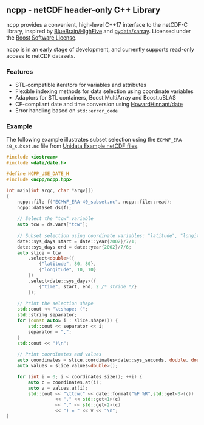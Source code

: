 <!--
  Copyright (c) 2020 John Buonagurio (jbuonagurio at exponent dot com)
  Distributed under the Boost Software License, Version 1.0.
  (See accompanying file LICENSE_1_0.txt or copy at
  https://www.boost.org/LICENSE_1_0.txt)
-->

## ncpp - netCDF header-only C++ Library

ncpp provides a convenient, high-level C++17 interface to the netCDF-C library, inspired by [BlueBrain/HighFive](https://github.com/BlueBrain/HighFive) and [pydata/xarray](https://github.com/pydata/xarray). Licensed under the [Boost Software License](http://www.boost.org/LICENSE_1_0.txt).

ncpp is in an early stage of development, and currently supports read-only access to netCDF datasets.

### Features

* STL-compatible iterators for variables and attributes
* Flexible indexing methods for data selection using coordinate variables
* Adaptors for STL containers, Boost.MultiArray and Boost.uBLAS
* CF-compliant date and time conversion using [HowardHinnant/date](https://github.com/HowardHinnant/date)
* Error handling based on `std::error_code`

### Example

The following example illustrates subset selection using the `ECMWF_ERA-40_subset.nc` file from [Unidata Example netCDF files](https://www.unidata.ucar.edu/software/netcdf/examples/files.html).

```cpp
#include <iostream>
#include <date/date.h>

#define NCPP_USE_DATE_H
#include <ncpp/ncpp.hpp>

int main(int argc, char *argv[])
{
    ncpp::file f("ECMWF_ERA-40_subset.nc", ncpp::file::read);
    ncpp::dataset ds(f);
    
    // Select the "tcw" variable
    auto tcw = ds.vars["tcw"];
    
    // Subset selection using coordinate variables: "latitude", "longitude", "time"
    date::sys_days start = date::year{2002}/7/1;
    date::sys_days end = date::year{2002}/7/6;
    auto slice = tcw
        .select<double>({
            {"latitude", 80, 80},
            {"longitude", 10, 10}
        })
        .select<date::sys_days>({
            {"time", start, end, 2 /* stride */}
        });
    
    // Print the selection shape
    std::cout << "\tshape: (";
    std::string separator;
    for (const auto& i : slice.shape()) {
        std::cout << separator << i;
        separator = ",";
    }
    std::cout << ")\n";
    
    // Print coordinates and values
    auto coordinates = slice.coordinates<date::sys_seconds, double, double>();
    auto values = slice.values<double>();

    for (int i = 0; i < coordinates.size(); ++i) {
        auto c = coordinates.at(i);
        auto v = values.at(i);
        std::cout << "\ttcw(" << date::format("%F %R",std::get<0>(c))
                  << "," << std::get<1>(c)
                  << "," << std::get<2>(c)
                  << ") = " << v << "\n";
}

```
